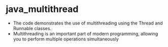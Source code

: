 # java_multithread

- The code demonstrates the use of multithreading using the Thread and Runnable classes.
- Multithreading is an important part of modern programming, allowing you to perform multiple operations simultaneously
